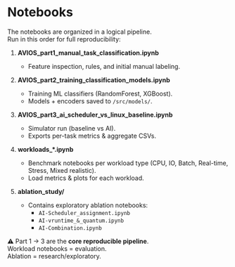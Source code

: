 # Notebooks

The notebooks are organized in a logical pipeline.  
Run in this order for full reproducibility:

1. **AVIOS_part1_manual_task_classification.ipynb**  
   - Feature inspection, rules, and initial manual labeling.

2. **AVIOS_part2_training_classification_models.ipynb**  
   - Training ML classifiers (RandomForest, XGBoost).
   - Models + encoders saved to `/src/models/`.

3. **AVIOS_part3_ai_scheduler_vs_linux_baseline.ipynb**  
   - Simulator run (baseline vs AI).
   - Exports per-task metrics & aggregate CSVs.

4. **workloads_*.ipynb**  
   - Benchmark notebooks per workload type (CPU, IO, Batch, Real-time, Stress, Mixed realistic).
   - Load metrics & plots for each workload.

5. **ablation_study/**  
   - Contains exploratory ablation notebooks:  
     - `AI-Scheduler_assignment.ipynb`  
     - `AI-vruntime_&_quantum.ipynb`  
     - `AI-Combination.ipynb`  

⚠️ Part 1 → 3 are the **core reproducible pipeline**.  
Workload notebooks = evaluation.  
Ablation = research/exploratory.
